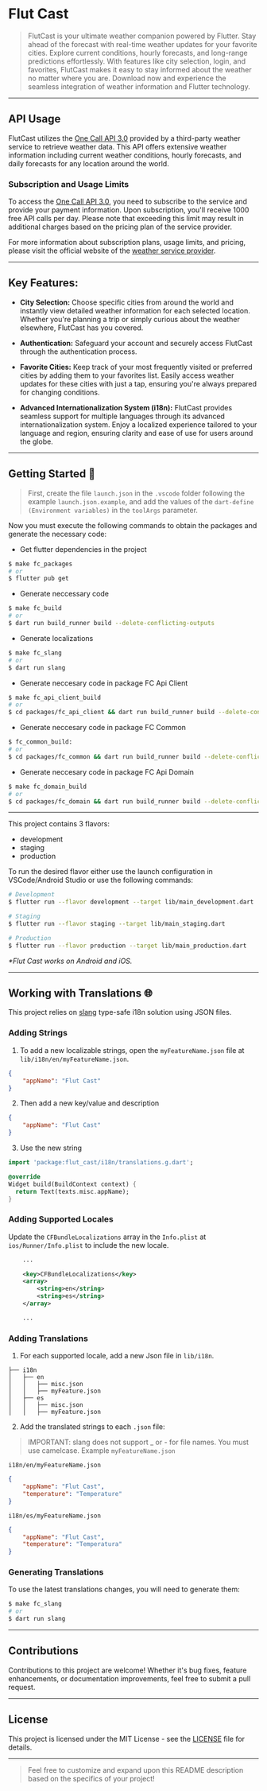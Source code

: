 # Flut Cast

> FlutCast is your ultimate weather companion powered by Flutter. Stay ahead of the forecast with real-time weather updates for your favorite cities. Explore current conditions, hourly forecasts, and long-range predictions effortlessly. With features like city selection, login, and favorites, FlutCast makes it easy to stay informed about the weather no matter where you are. Download now and experience the seamless integration of weather information and Flutter technology.
---

## API Usage

FlutCast utilizes the [One Call API 3.0][one_call] provided by a third-party weather service to retrieve weather data. This API offers extensive weather information including current weather conditions, hourly forecasts, and daily forecasts for any location around the world.

### Subscription and Usage Limits

To access the [One Call API 3.0][one_call], you need to subscribe to the service and provide your payment information. Upon subscription, you'll receive 1000 free API calls per day. Please note that exceeding this limit may result in additional charges based on the pricing plan of the service provider.

For more information about subscription plans, usage limits, and pricing, please visit the official website of the [weather service provider][openweathermap].

---

## Key Features:

- **City Selection:** Choose specific cities from around the world and instantly view detailed weather information for each selected location. Whether you're planning a trip or simply curious about the weather elsewhere, FlutCast has you covered.

- **Authentication:** Safeguard your account and securely access FlutCast through the authentication process.

- **Favorite Cities:** Keep track of your most frequently visited or preferred cities by adding them to your favorites list. Easily access weather updates for these cities with just a tap, ensuring you're always prepared for changing conditions.

- **Advanced Internationalization System (i18n):** FlutCast provides seamless support for multiple languages through its advanced internationalization system. Enjoy a localized experience tailored to your language and region, ensuring clarity and ease of use for users around the globe.

---
## Getting Started 🚀

> First, create the file `launch.json` in the `.vscode` folder following the example `launch.json.example`, and add the values of the `dart-define (Environment variables)` in the `toolArgs` parameter.

Now you must execute the following commands to obtain the packages and generate the necessary code:

- Get flutter dependencies in the project
```sh
$ make fc_packages
# or
$ flutter pub get
```
- Generate neccessary code 
```sh
$ make fc_build
# or
$ dart run build_runner build --delete-conflicting-outputs
```
- Generate localizations
```sh
$ make fc_slang
# or 
$ dart run slang
```
- Generate neccesary code in package FC Api Client
```sh
$ make fc_api_client_build
# or
$ cd packages/fc_api_client && dart run build_runner build --delete-conflicting-outputs
```
- Generate neccesary code in package FC Common
```sh
$ fc_common_build:
# or
$ cd packages/fc_common && dart run build_runner build --delete-conflicting-outputs
```
- Generate neccesary code in package FC Api Domain
```sh
$ make fc_domain_build
# or
$ cd packages/fc_domain && dart run build_runner build --delete-conflicting-outputs
```
---


This project contains 3 flavors:

- development
- staging
- production

To run the desired flavor either use the launch configuration in VSCode/Android Studio or use the following commands:

```sh
# Development
$ flutter run --flavor development --target lib/main_development.dart

# Staging
$ flutter run --flavor staging --target lib/main_staging.dart

# Production
$ flutter run --flavor production --target lib/main_production.dart
```
_\*Flut Cast works on Android and iOS._

---

## Working with Translations 🌐

This project relies on [slang][slang_link] type-safe i18n solution using JSON files.

### Adding Strings

1. To add a new localizable strings, open the `myFeatureName.json` file at `lib/i18n/en/myFeatureName.json`.

```json
{
    "appName": "Flut Cast"
}
```

2. Then add a new key/value and description

```json
{
    "appName": "Flut Cast"
}
```

3. Use the new string

```dart
import 'package:flut_cast/i18n/translations.g.dart';

@override
Widget build(BuildContext context) {
  return Text(texts.misc.appName);
}
```

### Adding Supported Locales

Update the `CFBundleLocalizations` array in the `Info.plist` at `ios/Runner/Info.plist` to include the new locale.

```xml
    ...

    <key>CFBundleLocalizations</key>
	<array>
		<string>en</string>
		<string>es</string>
	</array>

    ...
```

### Adding Translations

1. For each supported locale, add a new Json file in `lib/i18n`.

```
├── i18n
│   ├── en
│   │   ├── misc.json
│   │   ├── myFeature.json
│   ├── es
│   │   ├── misc.json
│   │   ├── myFeature.json
```

2. Add the translated strings to each `.json` file:

> IMPORTANT: slang does not support \_ or - for file names. You must use camelcase. Example `myFeatureName.json`

`i18n/en/myFeatureName.json`

```json
{
    "appName": "Flut Cast",
    "temperature": "Temperature"
}
```

`i18n/es/myFeatureName.json`

```json
{
    "appName": "Flut Cast",
    "temperature": "Temperatura"
}
```

### Generating Translations

To use the latest translations changes, you will need to generate them:

```sh
$ make fc_slang
# or
$ dart run slang
```

---

## Contributions
Contributions to this project are welcome! Whether it's bug fixes, feature enhancements, or documentation improvements, feel free to submit a pull request.

---

## License
This project is licensed under the MIT License - see the [LICENSE][licence_link] file for details.

---

> Feel free to customize and expand upon this README description based on the specifics of your project!

[slang_link]:https://pub.dev/packages/slang
[licence_link]: https://github.com/br-programmer/flut_cast/blob/main/LICENSE
[one_call]: https://openweathermap.org/api/one-call-3
[openweathermap]: https://openweathermap.org/api/
